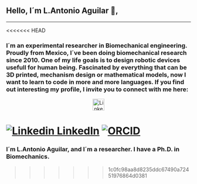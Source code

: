 ## Hello, I´m L.Antonio Aguilar 👋,
---
<<<<<<< HEAD
### I´m an experimental researcher in Biomechanical engineering. Proudly from Mexico, I´ve been doing biomechanical research since 2010.  One of my life goals is to design robotic devices usefull for human being. Fascinated by everything that can be 3D printed, mechanism design or mathematical models, now I want to learn to code in more and more languages. If you find out interesting my profile, I invite you to connect with me here:

<p align="center">
  <a href="https://www.linkedin.com/in/luis-antonio-a-4b560746/"><img alt="LinkedIn" title="LinkedIn" height="32" width="32" src=https://unpkg.com/simple-icons@4.7.0/icons/gmail.svg></a>
  
</p>

[![Linkedin](https://i.stack.imgur.com/gVE0j.png) LinkedIn]()
[![ORCID](https://img.shields.io/badge/ORCID-0000--0002--7051--0001-A1F533??style=for-the-badge&logo=orcid&logoColor=white)](https://orcid.org/0000-0002-7051-0001)
=======
### I´m L.Antonio Aguilar, and I´m a researcher. I have a Ph.D. in Biomechanics.
>>>>>>> 1c0fc98aa8d8235ddc67490a72451976864d0381
